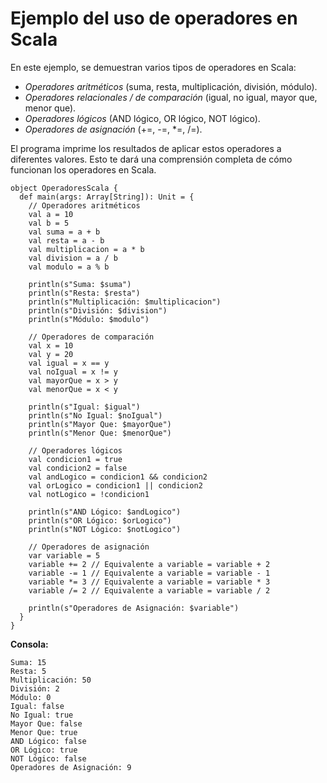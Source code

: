 # Ejemplo del uso de operadores en Scala

En este ejemplo, se demuestran varios tipos de operadores en Scala:

- *Operadores aritméticos* (suma, resta, multiplicación, división, módulo).
- *Operadores relacionales / de comparación* (igual, no igual, mayor que, menor que).
- *Operadores lógicos* (AND lógico, OR lógico, NOT lógico).
- *Operadores de asignación* (+=, -=, *=, /=).

El programa imprime los resultados de aplicar estos operadores a diferentes valores. Esto te dará una comprensión completa de cómo funcionan los operadores en Scala.

```
object OperadoresScala {
  def main(args: Array[String]): Unit = {
    // Operadores aritméticos
    val a = 10
    val b = 5
    val suma = a + b
    val resta = a - b
    val multiplicacion = a * b
    val division = a / b
    val modulo = a % b
    
    println(s"Suma: $suma")
    println(s"Resta: $resta")
    println(s"Multiplicación: $multiplicacion")
    println(s"División: $division")
    println(s"Módulo: $modulo")
    
    // Operadores de comparación
    val x = 10
    val y = 20
    val igual = x == y
    val noIgual = x != y
    val mayorQue = x > y
    val menorQue = x < y
    
    println(s"Igual: $igual")
    println(s"No Igual: $noIgual")
    println(s"Mayor Que: $mayorQue")
    println(s"Menor Que: $menorQue")
    
    // Operadores lógicos
    val condicion1 = true
    val condicion2 = false
    val andLogico = condicion1 && condicion2
    val orLogico = condicion1 || condicion2
    val notLogico = !condicion1
    
    println(s"AND Lógico: $andLogico")
    println(s"OR Lógico: $orLogico")
    println(s"NOT Lógico: $notLogico")
    
    // Operadores de asignación
    var variable = 5
    variable += 2 // Equivalente a variable = variable + 2
    variable -= 1 // Equivalente a variable = variable - 1
    variable *= 3 // Equivalente a variable = variable * 3
    variable /= 2 // Equivalente a variable = variable / 2
    
    println(s"Operadores de Asignación: $variable")
  }
}
```

**Consola:**

```
Suma: 15
Resta: 5
Multiplicación: 50
División: 2
Módulo: 0
Igual: false
No Igual: true
Mayor Que: false
Menor Que: true
AND Lógico: false
OR Lógico: true
NOT Lógico: false
Operadores de Asignación: 9
```